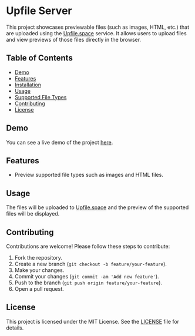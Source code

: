 # Upfile Server
This project showcases previewable files (such as images, HTML, etc.) that are uploaded using the [Upfile.space](https://upfile.space) service. It allows users to upload files and view previews of those files directly in the browser.

## Table of Contents
- [Demo](#demo)
- [Features](#features)
- [Installation](#installation)
- [Usage](#usage)
- [Supported File Types](#supported-file-types)
- [Contributing](#contributing)
- [License](#license)

## Demo
You can see a live demo of the project [here](https://cdn.upfile.space/6c06ddcce185190d337e62dff890be65e886f186729e0a0c81435ce8535524c0).

## Features
- Preview supported file types such as images and HTML files.

## Usage
The files will be uploaded to [Upfile.space](https://upfile.space) and the preview of the supported files will be displayed.

## Contributing
Contributions are welcome! Please follow these steps to contribute:
1. Fork the repository.
2. Create a new branch (`git checkout -b feature/your-feature`).
3. Make your changes.
4. Commit your changes (`git commit -am 'Add new feature'`).
5. Push to the branch (`git push origin feature/your-feature`).
6. Open a pull request.

## License
This project is licensed under the MIT License. See the [LICENSE](LICENSE) file for details.
